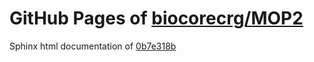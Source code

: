 GitHub Pages of [biocorecrg/MOP2](https://github.com/biocorecrg/MOP2.git)
===
Sphinx html documentation of [0b7e318b](https://github.com/biocorecrg/MOP2/tree/0b7e318b3a0aef6515e6bd82be8fccb0abbe7a23)
